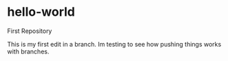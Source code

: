 # hello-world
First Repository 

This is my first edit in a branch. Im testing to see how pushing things works with branches. 
